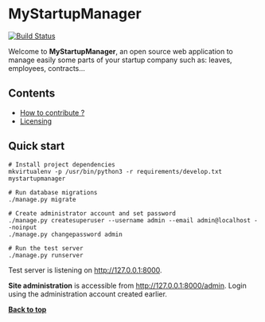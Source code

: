 # MyStartupManager

[![Build Status](https://travis-ci.org/nVentiveUX/mystartupmanager.svg)](https://travis-ci.org/nVentiveUX/mystartupmanager)

Welcome to **MyStartupManager**, an open source web application to manage
easily some parts of your startup company such as: leaves, employees,
contracts...

## Contents

* [How to contribute ?](https://github.com/nVentiveUX/mystartupmanager/wiki/How-to-contribute)
* [Licensing](https://github.com/nVentiveUX/mystartupmanager/blob/master/LICENSE)

## Quick start

```shell
# Install project dependencies
mkvirtualenv -p /usr/bin/python3 -r requirements/develop.txt mystartupmanager

# Run database migrations
./manage.py migrate

# Create administrator account and set password
./manage.py createsuperuser --username admin --email admin@localhost --noinput
./manage.py changepassword admin

# Run the test server
./manage.py runserver
```

Test server is listening on http://127.0.0.1:8000.

**Site administration** is accessible from http://127.0.0.1:8000/admin. Login using
the administration account created earlier.

**[Back to top](#contents)**
